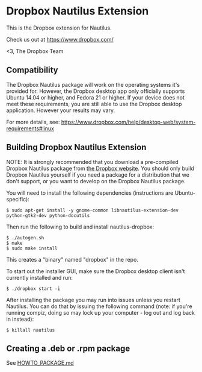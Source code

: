 # Dropbox Nautilus Extension

This is the Dropbox extension for Nautilus.

Check us out at https://www.dropbox.com/

<3,
The Dropbox Team

## Compatibility

The Dropbox Nautilus package will work on the operating systems it's provided
for. However, the Dropbox desktop app only officially supports Ubuntu 14.04 or
higher, and Fedora 21 or higher. If your device does not meet these requirements,
you are still able to use the Dropbox desktop application. However your results
may vary.

For more details, see: https://www.dropbox.com/help/desktop-web/system-requirements#linux

## Building Dropbox Nautilus Extension

NOTE: It is strongly recommended that you download a pre-compiled
Dropbox Nautilus package from [the Dropbox
website](https://www.dropbox.com/install-linux). You should only build
Dropbox Nautilus yourself if you need a package for a distribution
that we don't support, or you want to develop on the Dropbox Nautilus
package.

You will need to install the following dependencies (instructions are Ubuntu-specific):

```
$ sudo apt-get install -y gnome-common libnautilus-extension-dev python-gtk2-dev python-docutils
```

Then run the following to build and install nautilus-dropbox:
```
$ ./autogen.sh
$ make
$ sudo make install
```

This creates a "binary" named "dropbox" in the repo.

To start out the installer GUI, make sure the Dropbox desktop client
isn't currently installed and run:

```
$ ./dropbox start -i
```


After installing the package you may run into issues unless you
restart Nautilus. You can do that by issuing the following command
(note: if you're running compiz, doing so may lock up your computer -
log out and log back in instead):

```
$ killall nautilus
```

## Creating a .deb or .rpm package

See [HOWTO_PACKAGE.md](HOWTO_PACKAGE.md)
